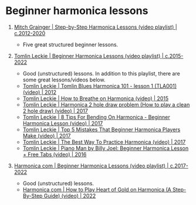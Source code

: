 # Beginner harmonica lessons

1. [Mitch Grainger | Step-by-Step Harmonica Lessons (video playlist) | c.2012-2020](https://www.youtube.com/playlist?list=PLk88YC8f3cIt5lgVW6oqLIAcjWJ81tYfx)
   - Five great structured beginner lessons.

1. [Tomlin Leckie | Beginner Harmonica Lessons (video playlist) | c.2015-2022](https://www.youtube.com/playlist?list=PLZbYT_90MeIwzz-yIIdZ9C1vt6ntZnnYh)
   - Good (unstructured) lessons. In addition to this playlist, there are some great lessons/videos below.
   - [Tomlin Leckie | Tomlin Blues Harmonica 101 - lesson 1 (TLA001) (video) | 2012](https://www.youtube.com/watch?v=AUGJYZy_-x4&list=PL6B37486F5171C4FC)
   - [Tomlin Leckie | How to Breathe on Harmonica (video) | 2015](https://www.youtube.com/watch?v=F0osUHhwpvE)
   - [Tomlin Leckie | Harmonica 2 hole draw problem (How to play a clean 2 hole draw) (video) | 2017](https://www.youtube.com/watch?v=QTzyM-mq7Qc)
   - [Tomlin Leckie | 8 Tips For Bending On Harmonica - Beginner Harmonica Lesson (video) | 2017](https://www.youtube.com/watch?v=cbiOtr_pNyk)
   - [Tomlin Leckie | Top 5 Mistakes That Beginner Harmonica Players Make (video) | 2017](https://www.youtube.com/watch?v=naumP9nxAhI)
   - [Tomlin Leckie | The Best Way To Practice Harmonica (video) | 2017](https://www.youtube.com/watch?v=V6sdg4WkHFA)
   - [Tomlin Leckie | Piano Man by Billy Joel: Beginner Harmonica Lesson + Free Tabs (video) | 2016](https://www.youtube.com/watch?v=xWeHrVvSlbY)

1. [Harmonica com | Beginner Harmonica Lessons (video playlist) | c.2017-2022](https://www.youtube.com/playlist?list=PLXkDrumJcCw0PdsYe4xFSF9c9-v2v7969)
   - Good (unstructured) lessons.
   - [Harmonica com | How to Play Heart of Gold on Harmonica (A Step-By-Step Guide) (video) | 2022](https://www.youtube.com/watch?v=HRCV6ZGlXbo)

